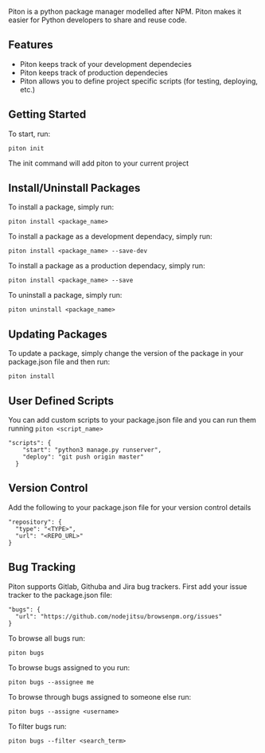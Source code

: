 Piton is a python package manager modelled after NPM. Piton makes it easier for Python developers to share and reuse code.

## Features

- Piton keeps track of your development dependecies
- Piton keeps track of production dependecies
- Piton allows you to define project specific scripts (for testing, deploying, etc.)

## Getting Started

To start, run:
```
piton init
```
The init command will add piton to your current project

## Install/Uninstall Packages

To install a package, simply run:
```
piton install <package_name>
```
To install a package as a development dependacy, simply run:
```
piton install <package_name> --save-dev
```
To install a package as a production dependacy, simply run:
```
piton install <package_name> --save
```
To uninstall a package, simply run:
```
piton uninstall <package_name>
```

## Updating Packages

To update a package, simply change the version of the package in your package.json file and then run:
```
piton install
```

## User Defined Scripts

You can add custom scripts to your package.json file and you can run them running `piton <script_name>`

```
"scripts": {
    "start": "python3 manage.py runserver",
    "deploy": "git push origin master"
  }
```

## Version Control 

Add the following to your package.json file for your version control details

```
"repository": {
  "type": "<TYPE>",
  "url": "<REPO_URL>"
}
```

## Bug Tracking

Piton supports Gitlab, Githuba and Jira bug trackers. First add your issue tracker to the package.json file:
```
"bugs": {
  "url": "https://github.com/nodejitsu/browsenpm.org/issues"
}
```

To browse all bugs run:
```
piton bugs
```

To browse bugs assigned to you run:
```
piton bugs --assignee me
```

To browse through bugs assigned to someone else run:
```
piton bugs --assigne <username>
```

To filter bugs run:
```
piton bugs --filter <search_term>
```


